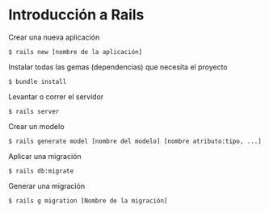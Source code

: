 # Introducción a Rails

Crear una nueva aplicación
```
$ rails new [nombre de la aplicación]
```

Instalar todas las gemas (dependencias) que necesita el proyecto
```
$ bundle install 
```

Levantar o correr el servidor
```
$ rails server
```

Crear un modelo 

```
$ rails generate model [nombre del modelo] [nombre atributo:tipo, ...]
```

Aplicar una migración
```
$ rails db:migrate
```

Generar una migración

```
$ rails g migration [Nombre de la migración]
```
